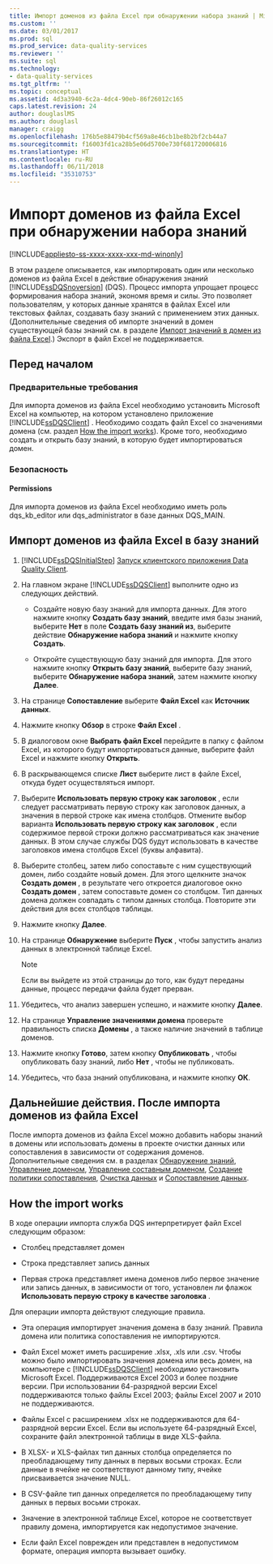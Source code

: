 ```yaml
---
title: Импорт доменов из файла Excel при обнаружении набора знаний | Microsoft Docs
ms.custom: ''
ms.date: 03/01/2017
ms.prod: sql
ms.prod_service: data-quality-services
ms.reviewer: ''
ms.suite: sql
ms.technology:
- data-quality-services
ms.tgt_pltfrm: ''
ms.topic: conceptual
ms.assetid: 4d3a3940-6c2a-4dc4-90eb-86f26012c165
caps.latest.revision: 24
author: douglaslMS
ms.author: douglasl
manager: craigg
ms.openlocfilehash: 176b5e88479b4cf569a8e46cb1be8b2bf2cb44a7
ms.sourcegitcommit: f16003fd1ca28b5e06d5700e730f681720006816
ms.translationtype: HT
ms.contentlocale: ru-RU
ms.lasthandoff: 06/11/2018
ms.locfileid: "35310753"
---
```

# <a name="import-domains-from-an-excel-file-in-knowledge-discovery"></a>Импорт доменов из файла Excel при обнаружении набора знаний

[!INCLUDE[appliesto-ss-xxxx-xxxx-xxx-md-winonly](../includes/appliesto-ss-xxxx-xxxx-xxx-md-winonly.md)]

  В этом разделе описывается, как импортировать один или несколько доменов из файла Excel в действие обнаружения знаний [!INCLUDE[ssDQSnoversion](../includes/ssdqsnoversion-md.md)] (DQS). Процесс импорта упрощает процесс формирования набора знаний, экономя время и силы. Это позволяет пользователям, у которых данные хранятся в файлах Excel или текстовых файлах, создавать базу знаний с применением этих данных. (Дополнительные сведения об импорте значений в домен существующей базы знаний см. в разделе [Импорт значений в домен из файла Excel](../data-quality-services/import-values-from-an-excel-file-into-a-domain.md).) Экспорт в файл Excel не поддерживается.  
  
##  <a name="BeforeYouBegin"></a> Перед началом  
  
###  <a name="Prerequisites"></a> Предварительные требования  
 Для импорта доменов из файла Excel необходимо установить Microsoft Excel на компьютер, на котором установлено приложение [!INCLUDE[ssDQSClient](../includes/ssdqsclient-md.md)] . Необходимо создать файл Excel со значениями домена (см. раздел [How the import works](#How)). Кроме того, необходимо создать и открыть базу знаний, в которую будет импортироваться домен.  
  
###  <a name="Security"></a> Безопасность  
  
####  <a name="Permissions"></a> Permissions  
 Для импорта доменов из файла Excel необходимо иметь роль dqs_kb_editor или dqs_administrator в базе данных DQS_MAIN.  
  
##  <a name="Import"></a> Импорт доменов из файла Excel в базу знаний  
  
1.  [!INCLUDE[ssDQSInitialStep](../includes/ssdqsinitialstep-md.md)] [Запуск клиентского приложения Data Quality Client](../data-quality-services/run-the-data-quality-client-application.md).  
  
2.  На главном экране [!INCLUDE[ssDQSClient](../includes/ssdqsclient-md.md)] выполните одно из следующих действий.  
  
    -   Создайте новую базу знаний для импорта данных. Для этого нажмите кнопку **Создать базу знаний**, введите имя базы знаний, выберите **Нет** в поле **Создать базу знаний из**, выберите действие **Обнаружение набора знаний** и нажмите кнопку **Создать**.  
  
    -   Откройте существующую базу знаний для импорта. Для этого нажмите кнопку **Открыть базу знаний**, выберите базу знаний, выберите **Обнаружение набора знаний**, затем нажмите кнопку **Далее**.  
  
3.  На странице **Сопоставление** выберите **Файл Excel** как **Источник данных**.  
  
4.  Нажмите кнопку **Обзор** в строке **Файл Excel** .  
  
5.  В диалоговом окне **Выбрать файл Excel** перейдите в папку с файлом Excel, из которого будут импортироваться данные, выберите файл Excel и нажмите кнопку **Открыть**.  
  
6.  В раскрывающемся списке **Лист** выберите лист в файле Excel, откуда будет осуществляться импорт.  
  
7.  Выберите **Использовать первую строку как заголовок** , если следует рассматривать первую строку как заголовок данных, а значения в первой строке как имена столбцов. Отмените выбор варианта **Использовать первую строку как заголовок** , если содержимое первой строки должно рассматриваться как значение данных. В этом случае службы DQS будут использовать в качестве заголовков имена столбцов Excel (буквы алфавита).  
  
8.  Выберите столбец, затем либо сопоставьте с ним существующий домен, либо создайте новый домен. Для этого щелкните значок **Создать домен** , в результате чего откроется диалоговое окно **Создать домен** , затем сопоставьте домен со столбцом. Тип данных домена должен совпадать с типом данных столбца. Повторите эти действия для всех столбцов таблицы.  
  
9. Нажмите кнопку **Далее**.  
  
10. На странице **Обнаружение** выберите **Пуск** , чтобы запустить анализ данных в электронной таблице Excel.  
  
    > [!NOTE]  
    >  Если вы выйдете из этой страницы до того, как будут переданы данные, процесс передачи файла будет прерван.  
  
11. Убедитесь, что анализ завершен успешно, и нажмите кнопку **Далее**.  
  
12. На странице **Управление значениями домена** проверьте правильность списка **Домены** , а также наличие значений в таблице доменов.  
  
13. Нажмите кнопку **Готово**, затем кнопку **Опубликовать** , чтобы опубликовать базу знаний, либо **Нет** , чтобы не публиковать.  
  
14. Убедитесь, что база знаний опубликована, и нажмите кнопку **ОК**.  
  
##  <a name="FollowUp"></a> Дальнейшие действия. После импорта доменов из файла Excel  
 После импорта доменов из файла Excel можно добавить наборы знаний в домены или использовать домены в проекте очистки данных или сопоставления в зависимости от содержания доменов. Дополнительные сведения см. в разделах [Обнаружение знаний](../data-quality-services/perform-knowledge-discovery.md), [Управление доменом](../data-quality-services/managing-a-domain.md), [Управление составным доменом](../data-quality-services/managing-a-composite-domain.md), [Создание политики сопоставления](../data-quality-services/create-a-matching-policy.md), [Очистка данных](../data-quality-services/data-cleansing.md) и [Сопоставление данных](../data-quality-services/data-matching.md).  
  
##  <a name="How"></a> How the import works  
 В ходе операции импорта служба DQS интерпретирует файл Excel следующим образом:  
  
-   Столбец представляет домен  
  
-   Строка представляет запись данных  
  
-   Первая строка представляет имена доменов либо первое значение или запись данных, в зависимости от того, установлен ли флажок **Использовать первую строку в качестве заголовка** .  
  
 Для операции импорта действуют следующие правила.  
  
-   Эта операция импортирует значения домена в базу знаний. Правила домена или политика сопоставления не импортируются.  
  
-   Файл Excel может иметь расширение .xlsx, .xls или .csv. Чтобы можно было импортировать значения домена или весь домен, на компьютере c [!INCLUDE[ssDQSClient](../includes/ssdqsclient-md.md)] необходимо установить Microsoft Excel. Поддерживаются Excel 2003 и более поздние версии. При использовании 64-разрядной версии Excel поддерживаются только файлы Excel 2003; файлы Excel 2007 и 2010 не поддерживаются.  
  
-   Файлы Excel с расширением .xlsx не поддерживаются для 64-разрядной версии Excel. Если вы используете 64-разрядный Excel, сохраните файл электронной таблицы в виде XLS-файла.  
  
-   В XLSX- и XLS-файлах тип данных столбца определяется по преобладающему типу данных в первых восьми строках. Если данные в ячейке не соответствуют данному типу, ячейке присваивается значение NULL.  
  
-   В CSV-файле тип данных определяется по преобладающему типу данных в первых восьми строках.  
  
-   Значение в электронной таблице Excel, которое не соответствует правилу домена, импортируется как недопустимое значение.  
  
-   Если файл Excel поврежден или представлен в недопустимом формате, операция импорта вызывает ошибку.  
  
  
